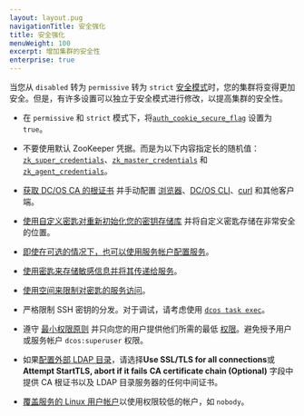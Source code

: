 ```yaml
---
layout: layout.pug
navigationTitle: 安全强化
title: 安全强化
menuWeight: 100
excerpt: 增加集群的安全性
enterprise: true
---
```

<!-- The source repository for this topic is https://github.com/dcos/dcos-docs-site -->


当您从 `disabled` 转为 `permissive` 转为 `strict` [安全模式](/mesosphere/dcos/cn/1.11/security/ent/#security-modes)时，您的集群将变得更加安全。但是，有许多设置可以独立于安全模式进行修改，以提高集群的安全性。

- <a name="secure-flag"></a>在 `permissive` 和 `strict` 模式下，将[`auth_cookie_secure_flag`](/mesosphere/dcos/cn/1.11/installing/ent/custom/configuration/configuration-parameters/#auth-cookie-secure-flag-enterprise) 设置为 `true`。

- <a name="zk"></a>不要使用默认 ZooKeeper 凭据。而是为以下内容指定长的随机值：[`zk_super_credentials`](/mesosphere/dcos/cn/1.11/installing/ent/custom/configuration/configuration-parameters/#zk-superuser)、[`zk_master_credentials`](/mesosphere/dcos/cn/1.11/installing/ent/custom/configuration/configuration-parameters/#zk-master) 和 [`zk_agent_credentials`](/mesosphere/dcos/cn/1.11/installing/ent/custom/configuration/configuration-parameters/#zk-agent)。

- [获取 DC/OS CA 的根证书](/mesosphere/dcos/cn/1.11/security/ent/tls-ssl/get-cert/#oob) 并手动配置 [浏览器](/mesosphere/dcos/cn/1.11/security/ent/tls-ssl/ca-trust-browser/)、[DC/OS CLI](/mesosphere/dcos/cn/1.11/security/ent/tls-ssl/ca-trust-cli/)、[curl](/mesosphere/dcos/cn/1.11/security/ent/tls-ssl/ca-trust-curl/) 和其他客户端。

- [使用自定义密匙对重新初始化您的密钥存储库](/mesosphere/dcos/cn/1.11/security/ent/secrets/custom-key/) 并将自定义密匙存储在非常安全的位置。
- [即使在可选的情况下，也可以使用服务帐户配置服务](/mesosphere/dcos/cn/1.11/security/ent/service-auth/)。

- [使用密匙来存储敏感信息并将其传递给服务](/mesosphere/dcos/cn/1.11/security/ent/secrets/)。

- [使用空间来限制对密匙的服务访问](/mesosphere/dcos/cn/1.11//security/ent/#spaces)。

- 严格限制 SSH 密钥的分发。对于调试，请考虑使用 [`dcos task exec`](/mesosphere/dcos/cn/1.11/monitoring/debugging/)。

- 遵守 [最小权限原则](http://searchsecurity.techtarget.com/definition/principle-of-least-privilege-POLP) 并只向您的用户提供他们所需的最低 [权限](/mesosphere/dcos/cn/1.11/security/ent/perms-reference/)。避免授予用户或服务帐户 `dcos:superuser` 权限。

- 如果[配置外部 LDAP 目录](/mesosphere/dcos/cn/1.11/security/ent/ldap/ldap-conn/)，请选择**Use SSL/TLS for all connections**或 **Attempt StartTLS, abort if it fails**  **CA certificate chain (Optional)** 字段中提供 CA 根证书以及 LDAP 目录服务器的任何中间证书。

- [覆盖服务的 Linux 用户帐户](/mesosphere/dcos/cn/1.11/security/ent/users-groups/config-linux-user/)以使用权限较低的帐户，如 `nobody`。
